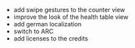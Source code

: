 * add swipe gestures to the counter view
* improve the look of the health table view
* add german localization
* switch to ARC
* add licenses to the credits